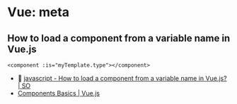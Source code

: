 # Vue: meta

## How to load a component from a variable name in Vue.js

```vue
<component :is="myTemplate.type"></component>
```

- :speech_balloon: [javascript - How to load a component from a variable name in Vue.js? | SO](https://stackoverflow.com/questions/44998790/how-to-load-a-component-from-a-variable-name-in-vue-js)
- [Components Basics | Vue.js](https://vuejs.org/guide/essentials/component-basics.html#dynamic-components)

